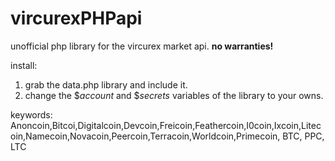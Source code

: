 vircurexPHPapi
==============

unofficial php library for the vircurex market api. **no warranties!**

install:
1. grab the data.php library and include it.
2. change the $_account_ and $_secrets_ variables of the library to your owns.


keywords: 
Anoncoin,Bitcoi,Digitalcoin,Devcoin,Freicoin,Feathercoin,I0coin,Ixcoin,Litecoin,Namecoin,Novacoin,Peercoin,Terracoin,Worldcoin,Primecoin, BTC, PPC, LTC
